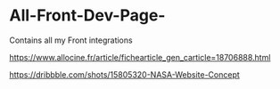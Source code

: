 # All-Front-Dev-Page-

Contains all my Front integrations

https://www.allocine.fr/article/fichearticle_gen_carticle=18706888.html

https://dribbble.com/shots/15805320-NASA-Website-Concept
